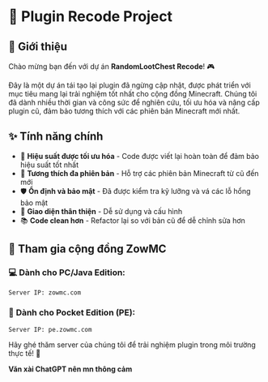 # 🔧 Plugin Recode Project

## 📖 Giới thiệu

Chào mừng bạn đến với dự án **RandomLootChest Recode**! 🎮

Đây là một dự án tái tạo lại plugin đã ngừng cập nhật, được phát triển với mục tiêu mang lại trải nghiệm tốt nhất cho cộng đồng Minecraft. Chúng tôi đã dành nhiều thời gian và công sức để nghiên cứu, tối ưu hóa và nâng cấp plugin cũ, đảm bảo tương thích với các phiên bản Minecraft mới nhất.

## ✨ Tính năng chính

- 🚀 **Hiệu suất được tối ưu hóa** - Code được viết lại hoàn toàn để đảm bảo hiệu suất tốt nhất
- 🔄 **Tương thích đa phiên bản** - Hỗ trợ các phiên bản Minecraft từ cũ đến mới
- 🛡️ **Ổn định và bảo mật** - Đã được kiểm tra kỹ lưỡng và vá các lỗ hổng bảo mật
- 🎨 **Giao diện thân thiện** - Dễ sử dụng và cấu hình
- 📚 **Code clean hơn** - Refactor lại so với bản cũ để dễ chỉnh sửa hơn

## 🌟 Tham gia cộng đồng ZowMC

### 💻 **Dành cho PC/Java Edition:**
```
Server IP: zowmc.com
```

### 📱 **Dành cho Pocket Edition (PE):**
```
Server IP: pe.zowmc.com
```

Hãy ghé thăm server của chúng tôi để trải nghiệm plugin trong môi trường thực tế! 🎪

**Văn xài ChatGPT nên mn thông cảm**
